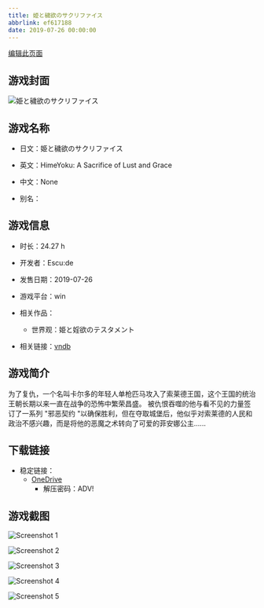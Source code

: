 ```yaml
---
title: 姫と穢欲のサクリファイス
abbrlink: ef617188
date: 2019-07-26 00:00:00
---
```

[编辑此页面](https://github.com/ACG-3/ADV3-source/blob/main/source/_posts/games/%E5%A7%AB%E3%81%A8%E7%A9%A2%E6%AC%B2%E3%81%AE%E3%82%B5%E3%82%AF%E3%83%AA%E3%83%95%E3%82%A1%E3%82%A4%E3%82%B9.md)

## 游戏封面

![姫と穢欲のサクリファイス](https://pan.timero.xyz/d/onedrive/img_lib_001/%E5%A7%AB%E3%81%A8%E7%A9%A2%E6%AC%B2%E3%81%AE%E3%82%B5%E3%82%AF%E3%83%AA%E3%83%95%E3%82%A1%E3%82%A4%E3%82%B9_cover.avif)


## 游戏名称

- 日文：姫と穢欲のサクリファイス
- 英文：HimeYoku: A Sacrifice of Lust and Grace
- 中文：None

- 别名：


## 游戏信息

- 时长：24.27 h
- 开发者：Escu:de
- 发售日期：2019-07-26
- 游戏平台：win
- 相关作品：
   - 世界观：姫と婬欲のテスタメント

- 相关链接：[vndb](https://vndb.org/v25838)


## 游戏简介

为了复仇，一个名叫卡尔多的年轻人单枪匹马攻入了索莱德王国，这个王国的统治王朝长期以来一直在战争的恐怖中繁荣昌盛。
被仇恨吞噬的他与看不见的力量签订了一系列 "邪恶契约 "以确保胜利，但在夺取城堡后，他似乎对索莱德的人民和政治不感兴趣，而是将他的恶魔之术转向了可爱的菲安娜公主......




## 下载链接

- 稳定链接：
    - [OneDrive](https://pan.timero.xyz/onedrive/adv_lib_001/%E5%A7%AB%E3%81%A8%E7%A9%A2%E6%AC%B2%E3%81%AE%E3%82%B5%E3%82%AF%E3%83%AA%E3%83%95%E3%82%A1%E3%82%A4%E3%82%B9)
        - 解压密码：ADV!



## 游戏截图


![Screenshot 1](https://pan.timero.xyz/d/onedrive/img_lib_001/%E5%A7%AB%E3%81%A8%E7%A9%A2%E6%AC%B2%E3%81%AE%E3%82%B5%E3%82%AF%E3%83%AA%E3%83%95%E3%82%A1%E3%82%A4%E3%82%B9_Screenshot_1.avif)

![Screenshot 2](https://pan.timero.xyz/d/onedrive/img_lib_001/%E5%A7%AB%E3%81%A8%E7%A9%A2%E6%AC%B2%E3%81%AE%E3%82%B5%E3%82%AF%E3%83%AA%E3%83%95%E3%82%A1%E3%82%A4%E3%82%B9_Screenshot_2.avif)

![Screenshot 3](https://pan.timero.xyz/d/onedrive/img_lib_001/%E5%A7%AB%E3%81%A8%E7%A9%A2%E6%AC%B2%E3%81%AE%E3%82%B5%E3%82%AF%E3%83%AA%E3%83%95%E3%82%A1%E3%82%A4%E3%82%B9_Screenshot_3.avif)

![Screenshot 4](https://pan.timero.xyz/d/onedrive/img_lib_001/%E5%A7%AB%E3%81%A8%E7%A9%A2%E6%AC%B2%E3%81%AE%E3%82%B5%E3%82%AF%E3%83%AA%E3%83%95%E3%82%A1%E3%82%A4%E3%82%B9_Screenshot_4.avif)

![Screenshot 5](https://pan.timero.xyz/d/onedrive/img_lib_001/%E5%A7%AB%E3%81%A8%E7%A9%A2%E6%AC%B2%E3%81%AE%E3%82%B5%E3%82%AF%E3%83%AA%E3%83%95%E3%82%A1%E3%82%A4%E3%82%B9_Screenshot_5.avif)

